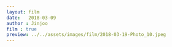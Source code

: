 ```yaml
---
layout: film
date:   2018-03-09
author : Jinjoo
film : true
preview: ../../assets/images/film/2018-03-19-Photo_10.jpeg
---
```

